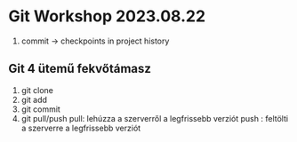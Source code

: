 # Git Workshop 2023.08.22

1. commit -> checkpoints in project history

## Git 4 ütemű fekvőtámasz
1. git clone
2. git add
3. git commit
4. git pull/push
pull: lehúzza a szerverről a legfrissebb verziót
push : feltölti a szerverre a legfrissebb verziót
